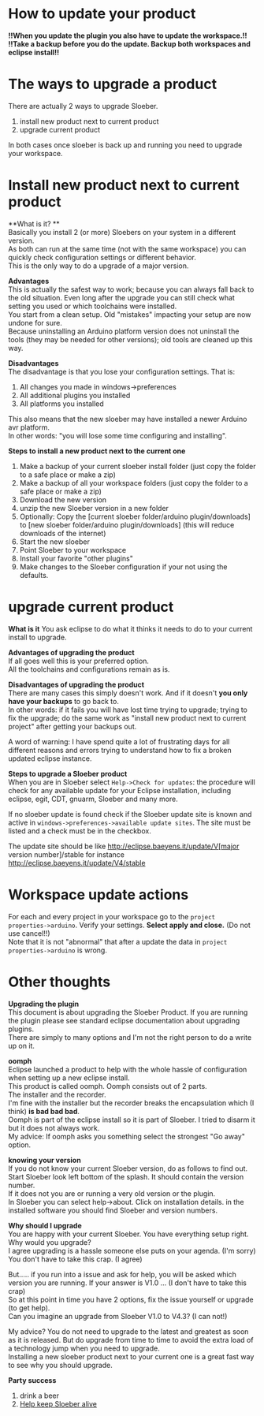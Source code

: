 How to update your product
=========================
**!!When you update the plugin you also have to update the workspace.!!**  
**!!Take a backup before you do the update. Backup both workspaces and eclipse install!!**  


The ways to upgrade a product    
==================  
There are actually 2 ways to upgrade Sloeber.  
1. install new product next to current product  
2. upgrade current product  

In both cases once sloeber is back up and running you need to upgrade your workspace.
  

Install new product next to current product    
==================   
**What is it? **  
Basically you install 2 (or more) Sloebers on your system in a different version.  
As both can run at the same time (not with the same workspace) you can quickly check configuration settings or different behavior.  
This is the only way to do a upgrade of a major version.  
  
**Advantages**  
This is actually the safest way to work; because you can always fall back to the old situation. Even long after the upgrade you can still check what setting you used or which toolchains were installed.      
You start from a clean setup. Old "mistakes" impacting your setup are now undone for sure.    
Because uninstalling an Arduino platform version does not uninstall the tools (they may be needed for other versions); old tools are cleaned up this way.  

**Disadvantages**  
The disadvantage is that you lose your configuration settings. That is:   
1. All changes you made in windows->preferences
2. All additional plugins you installed
3. All platforms you installed

This also means that the new sloeber may have installed a newer Arduino avr platform.  
In other words: "you will lose some time configuring and installing".  

**Steps to install a new product next to the current one**  
1. Make a backup of your current sloeber install folder (just copy the folder to a safe place or make a zip)
2. Make a backup of all your workspace folders (just copy the folder to a safe place or make a zip)
3. Download the new version
4. unzip the new Sloeber version in a new folder
5. Optionally: Copy the [current sloeber folder/arduino plugin/downloads] to [new sloeber folder/arduino plugin/downloads] (this will reduce downloads of the internet) 
6. Start the new sloeber
7. Point Sloeber to your workspace
8. Install your favorite "other plugins"
9. Make changes to the Sloeber configuration if your not using the defaults.

upgrade current product    
================== 
**What is it** 
You ask eclipse to do what it thinks it needs to do to your current install to upgrade.  

**Advantages of upgrading the product**  
If all goes well this is your preferred option.  
All the toolchains and configurations remain as is.    

  
 **Disadvantages of upgrading the product**  
There are many cases this simply doesn't work. And if it doesn't **you only have your backups** to go back to.  
In other words: if it fails you will have lost time trying to upgrade; trying to fix the upgrade; do the same work as "install new product next to current project" after getting your backups out. 

A word of warning: I have spend quite a lot of frustrating days for all different reasons and errors trying to understand how to fix a broken updated eclipse instance.  
 
**Steps to upgrade a Sloeber product**  
When you are in Sloeber select `Help->Check for updates`: the procedure will check for any available update for your Eclipse installation, including eclipse, egit, CDT, gnuarm, Sloeber and many more.    
  
If no sloeber update is found check if the Sloeber update site is known and active in `windows->preferences->available update sites`. The site must be listed and a check must be in the checkbox.    
  
The update site should be like http://eclipse.baeyens.it/update/V[major version number]/stable for instance http://eclipse.baeyens.it/update/V4/stable  


Workspace update actions  
==================
For each and every project in your workspace go to the `project properties->arduino`. Verify your settings.  **Select apply and close.** (Do not use cancel!!)  
Note that it is not "abnormal" that after a update the data in `project properties->arduino` is wrong.  

Other thoughts
==================
**Upgrading the plugin**  
This document is about upgrading the Sloeber Product. If you are running the plugin please see standard eclipse documentation about upgrading plugins.  
There are simply to many options and I'm not the right person to do a write up on it.  
    
**oomph**  
Eclipse launched a product to help with the whole hassle of configuration when setting up a new eclipse install.  
This product is called oomph. Oomph consists out of 2 parts.  
The installer and the recorder.    
I'm fine with the installer but the recorder breaks the encapsulation which (I think) **is bad bad bad**.      
Oomph is part of the eclipse install so it is part of Sloeber. I tried to disarm it but it does not always work.    
My advice: If oomph asks you something select the strongest "Go away" option.  

**knowing your version**  
If you do not know your current Sloeber version, do as follows to find out.  
Start Sloeber look left bottom of the splash. It should contain the version number.  
If it does not you are or running a very old version or the plugin.   
In Sloeber you can select help->about. Click on installation details. in the installed software you should find Sloeber and version numbers.  

**Why should I upgrade**  
You are happy with your current Sloeber. You have everything setup right. Why would you upgrade?  
I agree upgrading is a hassle someone else puts on your agenda. (I'm sorry)  
You don't have to take this crap. (I agree)  

But..... if you run into a issue and ask for help, you will be asked which version you are running. If your answer is V1.0 ... (I don't have to take this crap)  
So at this point in time you have 2 options, fix the issue yourself or upgrade (to get help).    
Can you imagine an upgrade from Sloeber V1.0 to V4.3? (I can not!)  
  
My advice? You do not need to upgrade to the latest and greatest as soon as it is released. But do upgrade from time to time to avoid the extra load of a technology jump when you need to upgrade.  
Installing a new sloeber product next to your current one is a great fast way to see why you should upgrade.


 **Party success**

 1. drink a beer
 2. [Help keep Sloeber alive](http://eclipse.baeyens.it/donate.html "thanks")